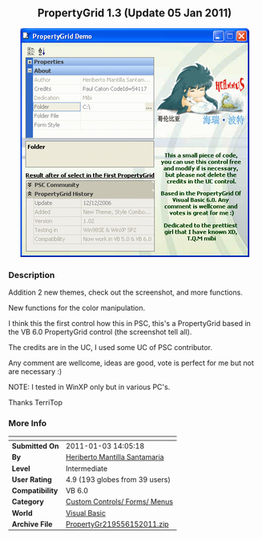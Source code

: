 ﻿<div align="center">

## PropertyGrid 1\.3 \(Update 05 Jan 2011\)

<img src="PIC20074161025443954.gif">
</div>

### Description

Addition 2 new themes, check out the screenshot, and more functions.

New functions for the color manipulation.

I think this the first control how this in PSC, this's a PropertyGrid based in the VB 6.0 PropertyGrid control (the screenshot tell all).

The credits are in the UC, I used some UC of PSC contributor.

Any comment are wellcome, ideas are good, vote is perfect for me but not are necessary :)

NOTE: I tested in WinXP only but in various PC's.

Thanks TerriTop
 
### More Info
 


<span>             |<span>
---                |---
**Submitted On**   |2011-01-03 14:05:18
**By**             |[Heriberto Mantilla Santamaria](https://github.com/Planet-Source-Code/PSCIndex/blob/master/ByAuthor/heriberto-mantilla-santamaria.md)
**Level**          |Intermediate
**User Rating**    |4.9 (193 globes from 39 users)
**Compatibility**  |VB 6\.0
**Category**       |[Custom Controls/ Forms/  Menus](https://github.com/Planet-Source-Code/PSCIndex/blob/master/ByCategory/custom-controls-forms-menus__1-4.md)
**World**          |[Visual Basic](https://github.com/Planet-Source-Code/PSCIndex/blob/master/ByWorld/visual-basic.md)
**Archive File**   |[PropertyGr219556152011\.zip](https://github.com/Planet-Source-Code/heriberto-mantilla-santamaria-propertygrid-1-3-update-05-jan-2011__1-67243/archive/master.zip)








